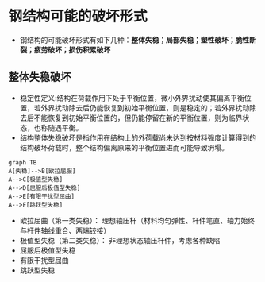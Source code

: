 # 钢结构可能的破坏形式
* 钢结构的可能破坏形式有如下几种：**整体失稳；局部失稳；塑性破坏；脆性断裂；疲劳破坏；损伤积累破坏**
## 整体失稳破坏
* 稳定性定义:结构在荷载作用下处于平衡位置，微小外界扰动使其偏离平衡位置，若外界扰动除去后仍能恢复到初始平衡位置，则是稳定的；若外界扰动除去后不能恢复到初始平衡位置的，但仍能停留在新的平衡位置，则为临界状态，也称随遇平衡。
* 结构整体失稳破坏是指作用在结构上的外荷载尚未达到按材料强度计算得到的结构破坏荷载时，整个结构偏离原来的平衡位置进而可能导致坍塌。
```mermaid
graph TB
A[失稳]-->B[欧拉屈服]
A-->C[极值型失稳]
A-->D[屈服后极值型失稳]
A-->E[有限干扰型屈曲]
A-->F[跳跃型失稳]
```
* 欧拉屈曲（第一类失稳）：
    理想轴压杆（材料均匀弹性、杆件笔直、轴力始终与杆件轴线重合、两端铰接）
* 极值型失稳（第二类失稳）：
    非理想状态轴压杆件，考虑各种缺陷
* 屈服后极值型失稳
* 有限干扰型屈曲
* 跳跃型失稳